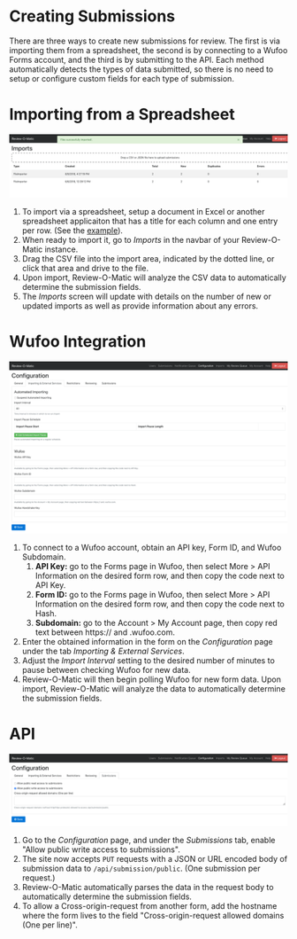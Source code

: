 # Creating Submissions

There are three ways to create new submissions for review. The first is via importing them from a spreadsheet, the second is by connecting to a Wufoo Forms account, and the third is by submitting to the API. Each method automatically detects the types of data submitted, so there is no need to setup or configure custom fields for each type of submission.

# Importing from a Spreadsheet

![CSV Import](csvimport.png)

1. To import via a spreadsheet, setup a document in Excel or another spreadsheet applicaiton that has a title for each column and one entry per row. (See the [example](example.csv)). 
1. When ready to import it, go to _Imports_ in the navbar of your Review-O-Matic instance. 
1. Drag the CSV file into the import area, indicated by the dotted line, or click that area and drive to the file.
1. Upon import, Review-O-Matic will analyze the CSV data to automatically determine the submission fields.
1. The _Imports_ screen will update with details on the number of new or updated imports as well as provide information about any errors.

# Wufoo Integration

![Wufoo](wufoo.png)

1. To connect to a Wufoo account, obtain an API key, Form ID, and Wufoo Subdomain.
   1. **API Key:** go to the Forms page in Wufoo, then select More > API Information on the desired form row, and then copy the code next to API Key.
   1. **Form ID:** go to the Forms page in Wufoo, then select More > API Information on the desired form row, and then copy the code next to Hash.
   1. **Subdomain:** go to the Account > My Account page, then copy red text between https:// and .wufoo.com.
1. Enter the obtained information in the form on the _Configuration_ page under the tab _Importing & External Services_.
1. Adjust the _Import Interval_ setting to the desired number of minutes to pause between checking Wufoo for new data.
1. Review-O-Matic will then begin polling Wufoo for new form data. Upon import, Review-O-Matic will analyze the data to automatically determine the submission fields.

# API

![API](api.png)

1. Go to the _Configuration_ page, and under the _Submissions_ tab, enable "Allow public write access to submissions".
1. The site now accepts `PUT` requests with a JSON or URL encoded body of submission data to `/api/submission/public`. (One submission per request.)
1. Review-O-Matic automatically parses the data in the request body to automatically determine the submission fields.
1. To allow a Cross-origin-request from another form, add the hostname where the form lives to the field "Cross-origin-request allowed domains (One per line)".
